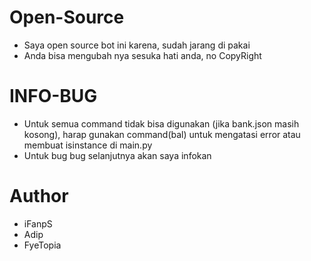 # Open-Source
- Saya open source bot ini karena, sudah jarang di pakai
- Anda bisa mengubah nya sesuka hati anda, no CopyRight

# INFO-BUG
- Untuk semua command tidak bisa digunakan (jika bank.json masih kosong), harap gunakan command(bal) untuk mengatasi error atau membuat isinstance di main.py
- Untuk bug bug selanjutnya akan saya infokan

# Author
- iFanpS
- Adip
- FyeTopia
